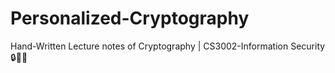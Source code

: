 # Personalized-Cryptography
Hand-Written Lecture notes of Cryptography | CS3002-Information Security 🔒🔑📝
